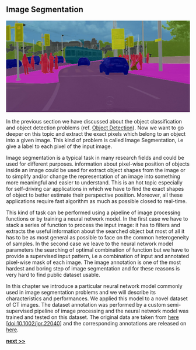 ## Image Segmentation

![](../../../../img/segmentation.jpg)

In the previous section we have discussed about the object classification and object detection problems (ref. [Object Detection](../ObjectDetection/README.md)).
Now we want to go deeper on this topic and extract the exact pixels which belong to an object into a given image.
This kind of problem is called Image Segmentation, i.e give a label to each pixel of the input image.

Image segmentation is a typical task in many research fields and could be used for different purposes.
information about pixel-wise position of objects inside an image could be used for extract object shapes from the image or to simplify and/or change the representation of an image into something more meaningful and easier to understand.
This is an hot topic especially for self-driving car applications in which we have to find the exact shapes of object to better estimate their perspective position.
Moreover, all these applications require fast algorithm as much as possible closed to real-time.

This kind of task can be performed using a pipeline of image processing functions or by training a neural network model.
In the first case we have to stack a series of function to process the input image: it has to filters and extracts the useful information about the searched object but most of all it has to be as most general as possible to face on the common heterogeneity of samples.
In the second case we leave to the neural network model parameters the searching of optimal combination of function but we have to provide a supervised input pattern, i.e a combination of input and annotated pixel-wise mask of each image.
The image annotation is one of the most hardest and boring step of image segmentation and for these reasons is very hard to find public dataset usable.

In this chapter we introduce a particular neural network model commonly used in image segmentation problems and we will describe its characteristics and performances.
We applied this model to a novel dataset of CT images.
The dataset annotation was performed by a custom semi-supervised pipeline of image processing and the neural network model was trained and tested on this dataset.
The original data are taken from [here](https://mrl.sci.utah.edu/software/normal-hip-image-data/) [[doi:10.1002/jor.22040](https://onlinelibrary.wiley.com/doi/abs/10.1002/jor.22040)] and the corresponding annotations are released on [here]().

[**next >>**](./UNet.md)
